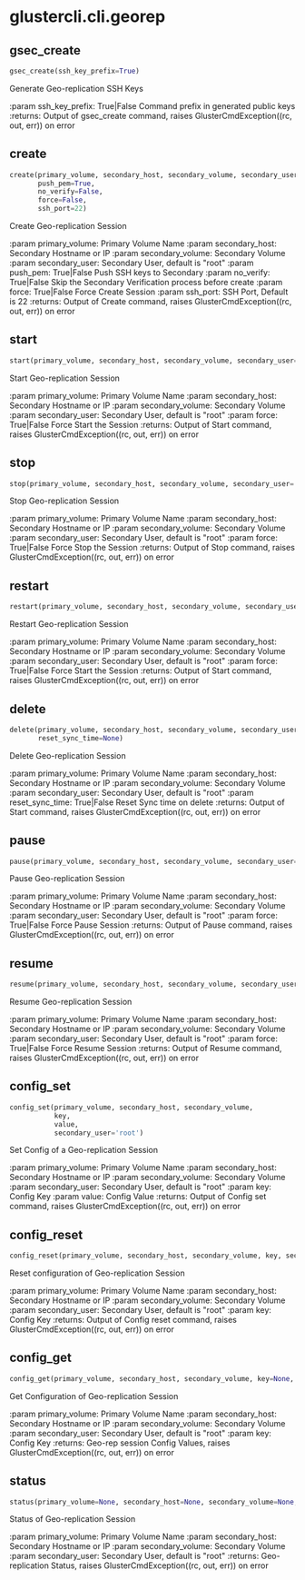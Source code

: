 
# glustercli.cli.georep


## gsec_create
```python
gsec_create(ssh_key_prefix=True)
```

Generate Geo-replication SSH Keys

:param ssh_key_prefix: True|False Command prefix in generated public keys
:returns: Output of gsec_create command, raises
 GlusterCmdException((rc, out, err)) on error


## create
```python
create(primary_volume, secondary_host, secondary_volume, secondary_user='root',
       push_pem=True,
       no_verify=False,
       force=False,
       ssh_port=22)
```

Create Geo-replication Session

:param primary_volume: Primary Volume Name
:param secondary_host: Secondary Hostname or IP
:param secondary_volume: Secondary Volume
:param secondary_user: Secondary User, default is "root"
:param push_pem: True|False Push SSH keys to Secondary
:param no_verify: True|False Skip the Secondary Verification
 process before create
:param force: True|False Force Create Session
:param ssh_port: SSH Port, Default is 22
:returns: Output of Create command, raises
 GlusterCmdException((rc, out, err)) on error


## start
```python
start(primary_volume, secondary_host, secondary_volume, secondary_user='root', force=False)
```

Start Geo-replication Session

:param primary_volume: Primary Volume Name
:param secondary_host: Secondary Hostname or IP
:param secondary_volume: Secondary Volume
:param secondary_user: Secondary User, default is "root"
:param force: True|False Force Start the Session
:returns: Output of Start command, raises
 GlusterCmdException((rc, out, err)) on error


## stop
```python
stop(primary_volume, secondary_host, secondary_volume, secondary_user='root', force=False)
```

Stop Geo-replication Session

:param primary_volume: Primary Volume Name
:param secondary_host: Secondary Hostname or IP
:param secondary_volume: Secondary Volume
:param secondary_user: Secondary User, default is "root"
:param force: True|False Force Stop the Session
:returns: Output of Stop command, raises
 GlusterCmdException((rc, out, err)) on error


## restart
```python
restart(primary_volume, secondary_host, secondary_volume, secondary_user='root', force=False)
```

Restart Geo-replication Session

:param primary_volume: Primary Volume Name
:param secondary_host: Secondary Hostname or IP
:param secondary_volume: Secondary Volume
:param secondary_user: Secondary User, default is "root"
:param force: True|False Force Start the Session
:returns: Output of Start command, raises
 GlusterCmdException((rc, out, err)) on error


## delete
```python
delete(primary_volume, secondary_host, secondary_volume, secondary_user='root',
       reset_sync_time=None)
```

Delete Geo-replication Session

:param primary_volume: Primary Volume Name
:param secondary_host: Secondary Hostname or IP
:param secondary_volume: Secondary Volume
:param secondary_user: Secondary User, default is "root"
:param reset_sync_time: True|False Reset Sync time on delete
:returns: Output of Start command, raises
 GlusterCmdException((rc, out, err)) on error


## pause
```python
pause(primary_volume, secondary_host, secondary_volume, secondary_user='root', force=False)
```

Pause Geo-replication Session

:param primary_volume: Primary Volume Name
:param secondary_host: Secondary Hostname or IP
:param secondary_volume: Secondary Volume
:param secondary_user: Secondary User, default is "root"
:param force: True|False Force Pause Session
:returns: Output of Pause command, raises
 GlusterCmdException((rc, out, err)) on error


## resume
```python
resume(primary_volume, secondary_host, secondary_volume, secondary_user='root', force=False)
```

Resume Geo-replication Session

:param primary_volume: Primary Volume Name
:param secondary_host: Secondary Hostname or IP
:param secondary_volume: Secondary Volume
:param secondary_user: Secondary User, default is "root"
:param force: True|False Force Resume Session
:returns: Output of Resume command, raises
 GlusterCmdException((rc, out, err)) on error


## config_set
```python
config_set(primary_volume, secondary_host, secondary_volume,
           key,
           value,
           secondary_user='root')
```

Set Config of a Geo-replication Session

:param primary_volume: Primary Volume Name
:param secondary_host: Secondary Hostname or IP
:param secondary_volume: Secondary Volume
:param secondary_user: Secondary User, default is "root"
:param key: Config Key
:param value: Config Value
:returns: Output of Config set command, raises
 GlusterCmdException((rc, out, err)) on error


## config_reset
```python
config_reset(primary_volume, secondary_host, secondary_volume, key, secondary_user='root')
```

Reset configuration of Geo-replication Session

:param primary_volume: Primary Volume Name
:param secondary_host: Secondary Hostname or IP
:param secondary_volume: Secondary Volume
:param secondary_user: Secondary User, default is "root"
:param key: Config Key
:returns: Output of Config reset command, raises
 GlusterCmdException((rc, out, err)) on error


## config_get
```python
config_get(primary_volume, secondary_host, secondary_volume, key=None, secondary_user='root')
```

Get Configuration of Geo-replication Session

:param primary_volume: Primary Volume Name
:param secondary_host: Secondary Hostname or IP
:param secondary_volume: Secondary Volume
:param secondary_user: Secondary User, default is "root"
:param key: Config Key
:returns: Geo-rep session Config Values, raises
 GlusterCmdException((rc, out, err)) on error


## status
```python
status(primary_volume=None, secondary_host=None, secondary_volume=None, secondary_user='root')
```

Status of Geo-replication Session

:param primary_volume: Primary Volume Name
:param secondary_host: Secondary Hostname or IP
:param secondary_volume: Secondary Volume
:param secondary_user: Secondary User, default is "root"
:returns: Geo-replication Status, raises
 GlusterCmdException((rc, out, err)) on error

